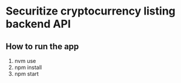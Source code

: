 # Securitize cryptocurrency listing backend API

## How to run the app
1. nvm use
2. npm install
3. npm start